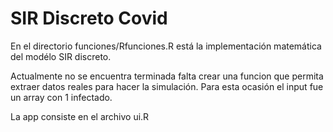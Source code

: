 # SIR Discreto Covid

En el directorio funciones/Rfunciones.R está la implementación matemática del modélo SIR discreto.

Actualmente no se encuentra terminada falta crear una funcion que permita extraer
datos reales para hacer la simulación. Para esta ocasión el input fue un array
con 1 infectado.


La app consiste en el archivo ui.R

